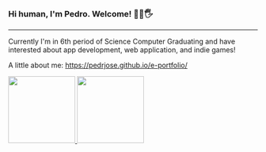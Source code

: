 ### Hi human, I'm Pedro. Welcome! 🧛‍♂️🖐️
---
Currently I'm in 6th period of Science Computer Graduating and have interested about app development, web application, and indie games! 

A little about me: https://pedrjose.github.io/e-portfolio/

<div>
  <a href="https://github.com/pedrjose">
  <img height="135em" src="https://github-readme-stats.vercel.app/api?username=pedrjose&show_icons=true&theme=synthwave&include_all_commits=true&count_private=true"/>
  <img height="135em" src="https://github-readme-stats.vercel.app/api/top-langs/?username=pedrjose&layout=compact&langs_count=7&theme=synthwave"/>
</div>
